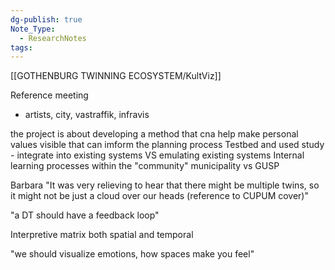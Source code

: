 ```yaml
---
dg-publish: true
Note_Type:
  - ResearchNotes
tags:
---
```

[[GOTHENBURG TWINNING ECOSYSTEM/KultViz]]

Reference meeting
- artists, city, vastraffik, infravis

the project is about developing a method that cna help make personal values visible that can imform the planning process
Testbed and used study - integrate into existing systems VS emulating existing systems
Internal learning processes within the  "community" municipality vs GUSP

Barbara "It was very relieving to hear that there might be multiple twins, so it might not be just a cloud over our heads (reference to CUPUM cover)"

"a DT should have a feedback loop"

Interpretive matrix both spatial and temporal

"we should visualize emotions, how spaces make you feel"
